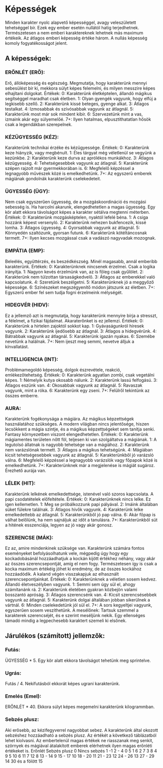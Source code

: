 # Képességek

Minden karakter nyolc alapvető képességgel, avagy veleszületett tehetséggel bír. Ezek egy ember esetén nullától hatig terjedhetnek. Természetesen a nem emberi karaktereknek lehetnek más maximum értékeik. Az átlagos emberi képesség értéke három. A nullás képesség komoly fogyatékosságot jelent.

## A képességek:

### ERŐNLÉT (ERŐ):
Erő, állóképesség és egészség. Megmutatja, hogy karakterünk mennyi sebesülést bír ki, mekkora súlyt képes felemelni, és milyen messzire képes elhajítani dolgokat.
Értékek:
0:	Karakterünk életképtelen, állandó mágikus segítséggel maradhat csak életben.
1:	Olyan gyengék vagyunk, hogy elfúj a legkisebb szellő.
2:	Karakterünk kissé beteges, gyenge alkat.
3:	Átlagos testalkat.
4:	Izmosabbak és szívósabbak vagyunk az átlagnál.
5:	Karakterünk most már sok mindent kibír.
6:	Szervezetünk mint a vas, izmaink akár egy súlyemelőé.
7+:	Ilyen hatalmas, elpusztíthatatlan hősök csak a legendákban szerepelnek.

### KÉZÜGYESSÉG (KÉZ):
Karakterünk technikai érzéke és kézügyessége.
Értékek:
0:	Karakterünk keze hiányzik, vagy megbénult.
1:	Éles tárgyat még véletlenül se vegyünk a kezünkbe.
2:	Karakterünk keze durva az aprólékos munkákhoz.
3:	Átlagos kézügyesség.
4:	Tehetségesebbek vagyunk az átlagnál.
5:	Karakterünk szépen rajzolt már gyermekkorában is.
6:	Megfelelő képzéssel a legnagyobb művészek közé is emelkedhetünk.
7+:	Az egyszerű emberek mágiának gondolnák karakterünk cselekedeteit.

### ÜGYESSÉG (ÜGY):
Nem csak egyszerűen ügyesség, de a mozgáskoordináció és mozgási sebesség is. Ha harcolni akarunk, elengedhetetlen a magas ügyesség. Egy kör alatt ekkora távolságot képes a karakter sétálva megtenni méterben.
Értékek:
0:	Karakterünk mozgásképtelen, nyaktól lefelé béna.
1:	A csiga hozzánk képest versenyló.
2:	Karakterünk nehezen bukfencezik, kissé lomha.
3:	Átlagos ügyesség.
4:	Gyorsabbak vagyunk az átlagnál.
5:	Könnyedén szaltózunk, gyorsan futunk.
6:	Karakterünk kötéltáncosnak termett.
7+:	Ilyen kecses mozgással csak a vadászó nagyvadak mozognak.

### EMPÁTIA (EMP):
Beleélés, együttérzés, és beszédkészség. Minél magasabb, annál emberibb karakterünk.
Értékek:
0:	Karakterünknek nincsenek érzelmei. Csak a logika irányítja.
1:	Nagyon kevés érzelmünk van, az is főleg csak gyűlölet.
2:	Karakterünk nem túlzottan társaságkedvelő.
3:	Átlagos az emberekkel való kapcsolatunk.
4:	Szeretünk beszélgetni.
5:	Karakterünknek jó a meggyőző képessége.
6:	Színészeket megszégyenítő módon játszunk az életben.
7+:	Egyszerű ember fel sem tudja fogni érzelmeink mélységét.

### HIDEGVÉR (HIDV):
Ez a jellemző azt is megmutatja, hogy karakterünk mennyire bírja a stresszt, a félelmet, a fizikai fájdalmat. Akaraterőnket is ez jellemzi.
Értékek:
0:	Karakterünk a hirtelen zajoktól sokkot kap.
1:	Gyávaságunkról híresek vagyunk.
2:	Karakterünk ijedősebb az átlagnál.
3:	Átlagos a hidegvérünk.
4:	Bátrabbak vagyunk az átlagnál.
5:	Karakterünk igazán nyakas.
6:	Szemébe nevetünk a halálnak.
7+:	Nem ijeszt meg semmi, nevetve álljuk a kínvallatást.

### INTELLIGENCIA (INT):
Problémamegoldó képesség, dolgok észrevétele, reakció, emlékezőtehetség.
Értékek:
0:	Karakterünk agyatlan zombi, csak vegetálni képes.
1:	Némelyik kutya okosabb nálunk.
2:	Karakterünk lassú felfogású.
3:	Átlagos eszünk van.
4:	Okosabbak vagyunk az átlagnál.
5:	Ravaszak vagyunk, mint a róka.
6:	Karakterünk egy zseni.
7+:	Felülről tekintünk az összes emberre.

### AURA:
Karakterünk fogékonysága a mágiára. Az mágikus képzettségek használatához szükséges. A modern világban nincs jelentősége, hiszen lecsökkent a mágia szintje, és a mágikus képzettségeket sem tanítja senki. Fantasy környezetben viszont elengedhetetlen.
Értékek:
0:	Karakterünk mágiamentes területen nőtt föl, teljesen ki van szolgáltatva a mágiának.
1:	A legutolsó állatnak is nagyobb tehetsége van a mágiához.
2:	Karakterünk nem varázslónak termett.
3:	Átlagos a mágikus tehetségünk.
4:	Mágiában kicsit tehetségesebbek vagyunk az átlagnál.
5:	Karakterünkből jó varázsló válna.
6:	Megfelelő képzéssel a legnagyobb varázslók vagy főpapok közé is emelkedhetünk.
7+:	Karakterünknek már a megjelenése is mágiát sugároz. Érezhető aurája van.

### LÉLEK (HIT):
Karakterünk lelkének emelkedettsége, istenével való szoros kapcsolata. A papi csodatételek előfeltétele.
Értékek:
0:	Karakterünknek nincs lelke. Ez igen kellemetlen. 
1:	Meg se próbálkozzunk papi pályával.
2:	Imáink általában süket fülekre találnak.
3:	Átlagos hívők vagyunk.
4:	Karakterünk lelke emelkedettebb az átlagnál.
5:	Karakterünkből jó pap válna.
6:	Akár főpap is válhat belőlünk, ha nem sajnáljuk az időt a tanulásra.
7+:	Karakterünkből süt a hitének esszenciája, legyen az jó vagy akár gonosz.

### SZERENCSE (MÁK):
Ez az, amire mindenkinek szüksége van. Karakterünk számára fontos eseményeket befolyásolhatunk vele, mégpedig úgy hogy egy kockadobásánál hozzáadhatjuk a kockán kijött értékhez néhány, vagy akár az összes szerencsepontját, amíg el nem fogy. Természetesen így is csak a kocka maximum értékéig jöhet ki eredmény, de az összes kockához hozzáadódik. A kaland végén visszakapjuk az elhasznált szerencsepontjainkat.
Értékek:
0:	Karakterünknek a véletlen sosem kedvez. Állandó életveszélyben vagyunk.
1:	Semmi sem úgy sül el, ahogy számítanánk rá.
2:	Karakterünk életében gyakran közbejön valami bosszantó apróság.
3:	Átlagos szerencsénk van.
4:	Kicsit szerencsésebbek vagyunk az átlagnál.
5:	Karakterünk dolgai általában jobban sikerülnek a vártnál.
6:	Minden cselekedetünk jól sül el.
7+:	A sors kegyeltjei vagyunk, egyszerűen sosem veszíthetünk.
A mesélőnek: Tartsuk szemmel a karakterek szerencséjét, és e szerint meséljünk nekik. Egy ellenséges támadó mindig a legpechesebb karaktert szemeli ki elsőnek.

## Járulékos (számított) jellemzők:</b>

### Futás:
ÜGYESSÉG * 5. Egy kör alatt ekkora távolságot tehetünk meg sprintelve.

### Ugrás:
Futás / 4. Nekifutásból ekkorát képes ugrani karakterünk.

### Emelés (Emel):
ERŐNLÉT * 40. Ekkora súlyt képes megemelni karakterünk kilogrammban.

### Sebzés plusz:
Aki erősebb, az kézifegyverrel nagyobbat sebez. A karakterünk által okozott sebzéshez hozzáadható a sebzés plusz. Az értékét a következő táblázatból lehet kiolvasni. Az embertelenül magas értékek ne riasszanak meg senkit, szörnyek és mágiával átalakított emberek elérhetnek ilyen magas erőnléti értékeket is.
Erőnlét	Sebzés plusz
0	Nincs sebzés
1	-1
2 - 4	0
5	1
6	2
7	3
8	4
9	5
10	6
11	7
12	8
13 - 14	9
15 - 17	10
18 - 20	11
21 - 23	12
24 - 26	13
27 - 29	14
30 és a fölött	15